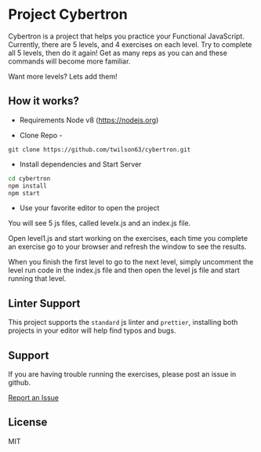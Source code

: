# Project Cybertron

Cybertron is a project that helps you practice your Functional JavaScript. Currently, there are 5 levels, and 4 exercises on each level. Try to complete all 5 levels, then do it again! Get as many reps as you can and these commands will become more familiar.

Want more levels? Lets add them!

## How it works?

* Requirements Node v8 (https://nodejs.org)

- Clone Repo -

`git clone https://github.com/twilson63/cybertron.git`

- Install dependencies and Start Server

``` sh
cd cybertron
npm install
npm start
```

- Use your favorite editor to open the project

You will see 5 js files, called levelx.js and an index.js file.

Open level1.js and start working on the exercises, each time you complete an exercise go to your browser and refresh the window to see the results.

When you finish the first level to go to the next level, simply uncomment the level run code in the index.js file and then open the level js file and start running that level.

## Linter Support

This project supports the `standard` js linter and `prettier`, installing both projects in your editor will help find typos and bugs. 

## Support

If you are having trouble running the exercises, please post an issue in github.

[Report an Issue](/twilson63/cybertron/issues)

## License

MIT
